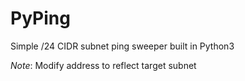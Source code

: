 # PyPing
Simple /24 CIDR subnet ping sweeper built in Python3

*Note*: Modify address to reflect target subnet
